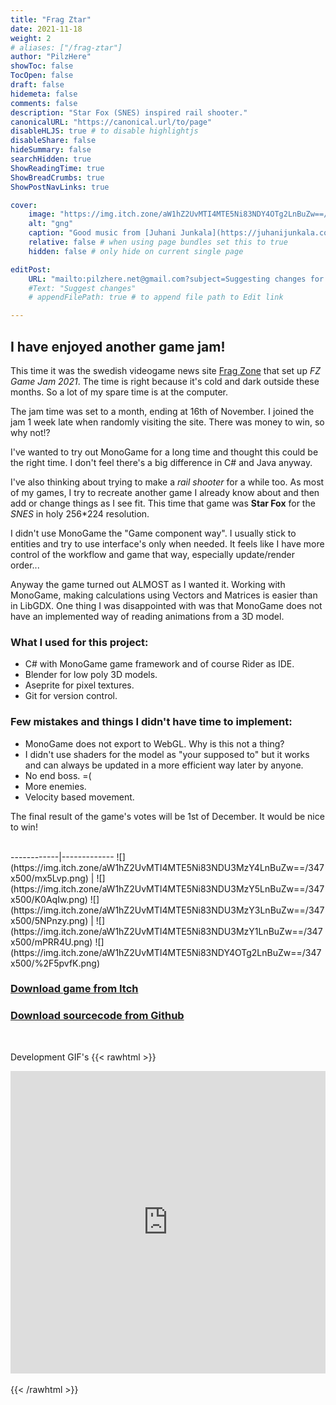 ```yaml
---
title: "Frag Ztar"
date: 2021-11-18
weight: 2
# aliases: ["/frag-ztar"]
author: "PilzHere"
showToc: false
TocOpen: false
draft: false
hidemeta: false
comments: false
description: "Star Fox (SNES) inspired rail shooter."
canonicalURL: "https://canonical.url/to/page"
disableHLJS: true # to disable highlightjs
disableShare: false
hideSummary: false
searchHidden: true
ShowReadingTime: true
ShowBreadCrumbs: true
ShowPostNavLinks: true

cover:
    image: "https://img.itch.zone/aW1hZ2UvMTI4MTE5Ni83NDY4OTg2LnBuZw==/250x600/BhcN%2FV.png"
    alt: "gng"
    caption: "Good music from [Juhani Junkala](https://juhanijunkala.com/) in this game"
    relative: false # when using page bundles set this to true
    hidden: false # only hide on current single page

editPost:
    URL: "mailto:pilzhere.net@gmail.com?subject=Suggesting changes for "
    #Text: "Suggest changes"
    # appendFilePath: true # to append file path to Edit link

---
```


## I have enjoyed another game jam!

This time it was the swedish videogame news site [Frag Zone](https://fz.se) that set up *FZ Game Jam 2021*. The time is
right because it's cold and dark outside these months. So a lot of my spare time is at the computer.

The jam time was set to a month, ending at 16th of November. I joined the jam 1 week late when randomly visiting the
site. There was money to win, so why not!?

I've wanted to try out MonoGame for a long time and thought this could be the right time. I don't feel there's a big
difference in C# and Java anyway.

I've also thinking about trying to make a *rail shooter* for a while too. As most of my games, I try to recreate another
game I already know about and then add or change things as I see fit. This time that game was **Star Fox** for the
*SNES* in holy 256*224 resolution.

I didn't use MonoGame the "Game component way". I usually stick to entities and try to use interface's only when needed.
It feels like I have more control of the workflow and game that way, especially update/render order...

Anyway the game turned out ALMOST as I wanted it. Working with MonoGame, making calculations using Vectors and Matrices
is easier than in LibGDX. One thing I was disappointed with was that MonoGame does not have an implemented way of
reading animations from a 3D model.

### What I used for this project:

* C# with MonoGame game framework and of course Rider as IDE.
* Blender for low poly 3D models.
* Aseprite for pixel textures.
* Git for version control.

### Few mistakes and things I didn't have time to implement:

* MonoGame does not export to WebGL. Why is this not a thing?
* I didn't use shaders for the model as "your supposed to" but it works and can always be updated in a more efficient
  way later by anyone.
* No end boss. =(
* More enemies.
* Velocity based movement.

The final result of the game's votes will be 1st of December. It would be nice to win!

<br />
------------|-------------
![](https://img.itch.zone/aW1hZ2UvMTI4MTE5Ni83NDU3MzY4LnBuZw==/347x500/mx5Lvp.png) | ![](https://img.itch.zone/aW1hZ2UvMTI4MTE5Ni83NDU3MzY5LnBuZw==/347x500/K0AqIw.png)
![](https://img.itch.zone/aW1hZ2UvMTI4MTE5Ni83NDU3MzY3LnBuZw==/347x500/5NPnzy.png) | ![](https://img.itch.zone/aW1hZ2UvMTI4MTE5Ni83NDU3MzY1LnBuZw==/347x500/mPRR4U.png)
![](https://img.itch.zone/aW1hZ2UvMTI4MTE5Ni83NDY4OTg2LnBuZw==/347x500/%2F5pvfK.png)

### [Download game from Itch](https://pilzhere.itch.io/frag-ztar)

### [Download sourcecode from Github](https://github.com/PilzHere/FZtar)

&nbsp;

Development GIF's
{{< rawhtml >}}
    <div style='position:relative; padding-bottom:calc(87.35% + 44px)'><iframe src='https://gfycat.com/ifr/FrailVioletGroundhog' frameborder='0' scrolling='no' width='100%' height='100%' style='position:absolute;top:0;left:0;' allowfullscreen></iframe></div>
    <br />
{{< /rawhtml >}}
